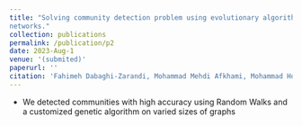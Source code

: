 ```yaml
---
title: "Solving community detection problem using evolutionary algorithm in social
networks."
collection: publications
permalink: /publication/p2
date: 2023-Aug-1
venue: '(submited)'
paperurl: ''
citation: 'Fahimeh Dabaghi-Zarandi, Mohammad Mehdi Afkhami, Mohammad Hosein Ashoori &quot;Solving community detection problem using evolutionary algorithm in social networks.&quot; (submitted).'
---
```


- We detected communities with high accuracy using Random Walks and a customized genetic algorithm on varied sizes of graphs
